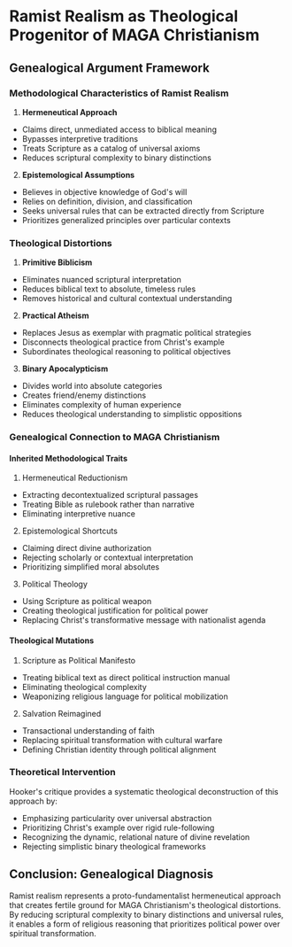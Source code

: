 # Ramist Realism as Theological Progenitor of MAGA Christianism

## Genealogical Argument Framework

### Methodological Characteristics of Ramist Realism
1. **Hermeneutical Approach**
- Claims direct, unmediated access to biblical meaning
- Bypasses interpretive traditions
- Treats Scripture as a catalog of universal axioms
- Reduces scriptural complexity to binary distinctions

2. **Epistemological Assumptions**
- Believes in objective knowledge of God's will
- Relies on definition, division, and classification
- Seeks universal rules that can be extracted directly from Scripture
- Prioritizes generalized principles over particular contexts

### Theological Distortions
1. **Primitive Biblicism**
- Eliminates nuanced scriptural interpretation
- Reduces biblical text to absolute, timeless rules
- Removes historical and cultural contextual understanding

2. **Practical Atheism**
- Replaces Jesus as exemplar with pragmatic political strategies
- Disconnects theological practice from Christ's example
- Subordinates theological reasoning to political objectives

3. **Binary Apocalypticism**
- Divides world into absolute categories
- Creates friend/enemy distinctions
- Eliminates complexity of human experience
- Reduces theological understanding to simplistic oppositions

### Genealogical Connection to MAGA Christianism

#### Inherited Methodological Traits
1. Hermeneutical Reductionism
- Extracting decontextualized scriptural passages
- Treating Bible as rulebook rather than narrative
- Eliminating interpretive nuance

2. Epistemological Shortcuts
- Claiming direct divine authorization
- Rejecting scholarly or contextual interpretation
- Prioritizing simplified moral absolutes

3. Political Theology
- Using Scripture as political weapon
- Creating theological justification for political power
- Replacing Christ's transformative message with nationalist agenda

#### Theological Mutations
1. Scripture as Political Manifesto
- Treating biblical text as direct political instruction manual
- Eliminating theological complexity
- Weaponizing religious language for political mobilization

2. Salvation Reimagined
- Transactional understanding of faith
- Replacing spiritual transformation with cultural warfare
- Defining Christian identity through political alignment

### Theoretical Intervention
Hooker's critique provides a systematic theological deconstruction of this approach by:
- Emphasizing particularity over universal abstraction
- Prioritizing Christ's example over rigid rule-following
- Recognizing the dynamic, relational nature of divine revelation
- Rejecting simplistic binary theological frameworks

## Conclusion: Genealogical Diagnosis
Ramist realism represents a proto-fundamentalist hermeneutical approach that creates fertile ground for MAGA Christianism's theological distortions. By reducing scriptural complexity to binary distinctions and universal rules, it enables a form of religious reasoning that prioritizes political power over spiritual transformation.
